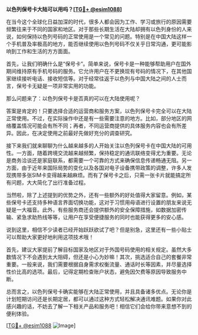 **以色列保号卡大陆可以用吗？[[TG💪+ @esim1088](https://t.me/s/esim1088)]**

在当今这个全球化日益加深的时代，很多人都会因为工作、学习或旅行的原因需要频繁往来于不同的国家和地区。对于那些长期生活在大陆却拥有以色列身份的人来说，如何保持以色列号码的正常使用是一个常见的问题。特别是在中国大陆这样一个手机普及率极高的地方，能否继续使用以色列号码不仅关乎日常沟通，更可能影响到工作和生活的方方面面。

首先，让我们明确什么是“保号卡”。简单来说，保号卡是一种能够帮助用户在国外期间维持原有手机号码的服务。它允许用户在不更换现有号码的情况下，在其他国家继续接听电话、接收短信等。对于经常往返于以色列与中国大陆之间的人士而言，保号卡无疑是一项非常实用的功能。

那么问题来了：以色列保号卡是否真的可以在大陆使用呢？

答案是肯定的！只要选择合适的运营商和服务方案，以色列保号卡完全可以在大陆正常使用。不过，在实际操作中还是有一些需要注意的地方。比如，部分地区的网络覆盖情况可能会有所不同；再者，不同运营商提供的具体服务内容也会有所差异。因此，在决定使用之前最好先做好充分的调查研究。

接下来我们就来聊聊为什么越来越多的人开始关注以色列保号卡在中国大陆的可用性。一方面，随着跨境交流越来越频繁，保持稳定的通讯联络变得尤为重要。无论是商务洽谈还是家庭联系，都需要一个可靠的方式来确保信息传递畅通无阻。另一方面，由于近年来国际局势的变化以及各国对电子设备携带政策的调整，许多人发现携带多张SIM卡变得越来越麻烦。而有了保号卡之后，只需一张卡片就能搞定所有问题，大大简化了出行准备过程。

当然啦，除了上述提到的优势之外，还有一些额外的好处值得大家留意。例如，某些保号卡还支持多种语言界面切换功能，这对于习惯用母语进行设置的朋友来说无疑是一大福音。此外，有些服务商还会提供额外的安全保障措施，如数据加密传输、紧急求助热线等等，让用户在享受便捷服务的同时也能获得更多的安心感。

说到这里，相信不少读者已经开始跃跃欲试了吧？但是别急，这里还有一些小贴士可以帮助大家更好地利用这项技术哦！

首先，建议大家提前了解目标国家及地区对于外国号码使用的相关规定。虽然大多数情况下不会遇到太大阻碍，但还是小心为妙嘛！其次，挑选适合自己的套餐非常重要。一般来说，我们需要根据自身需求权衡流量、通话时长等因素，并尽量选择性价比高的选项。最后，记得定期检查账户状态，避免因欠费等原因导致服务中断。

总而言之，以色列保号卡确实能够在大陆正常使用，并且具备诸多优点。无论你是计划短期访问还是长期定居，都可以通过这种方式轻松解决通讯难题。如果你对此感兴趣的话，不妨去了解一下相关产品和服务吧！相信它们会给你带来意想不到的便利体验。

[[TG💪+ @esim1088](https://t.me/s/esim1088) ![Image](https://i.postimg.cc/4NQfJmqS/Snipaste-2025-05-13-00-14-12.png)]